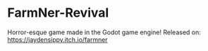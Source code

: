 # FarmNer-Revival
 Horror-esque game made in the Godot game engine!
 Released on: https://jaydensippy.itch.io/farmner
